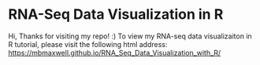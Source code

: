 # RNA-Seq Data Visualization in R
Hi, 
Thanks for visiting my repo! :) To view my RNA-seq data visualizaiton in R tutorial, please visit the following html address: https://mbmaxwell.github.io/RNA_Seq_Data_Visualization_with_R/
